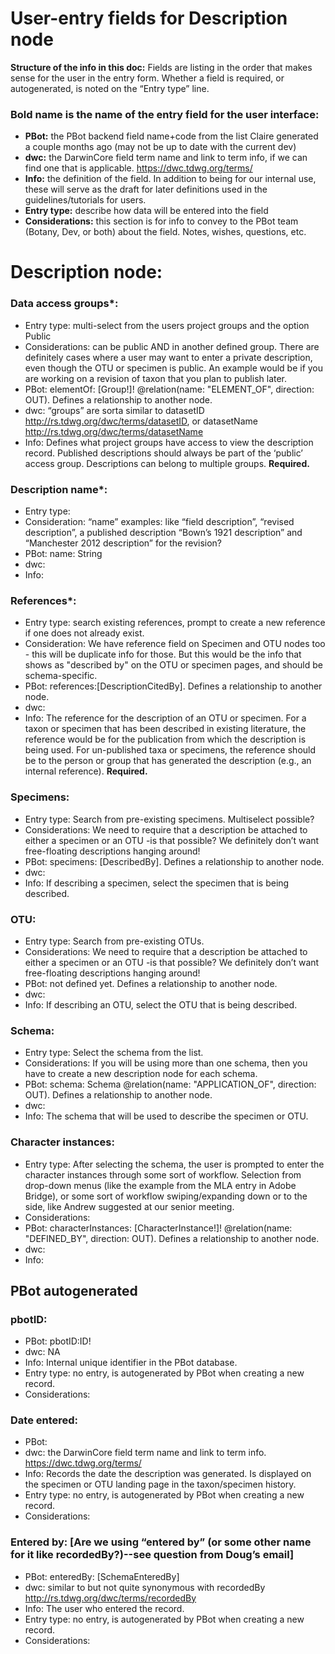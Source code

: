 # User-entry fields for Description node

**Structure of the info in this doc:** Fields are listing in the order that makes sense for the user in the entry form. Whether a field is required, or autogenerated, is noted on the “Entry type” line.

### Bold name is the name of the entry field for the user interface: 
* **PBot:** the PBot backend field name+code from the list Claire generated a couple months ago (may not be up to date with the current dev)
* **dwc:** the DarwinCore field term name and link to term info, if we can find one that is applicable. https://dwc.tdwg.org/terms/ 
* **Info:** the definition of the field. In addition to being for our internal use, these will serve as the draft for later definitions used in the guidelines/tutorials for users. 
* **Entry type:** describe how data will be entered into the field
* **Considerations:** this section is for info to convey to the PBot team (Botany, Dev, or both) about the field. Notes, wishes, questions, etc. 



# Description node:

### Data access groups*:
* Entry type: multi-select from the users project groups and the option Public
* Considerations: can be public AND in another defined group. There are definitely cases where a user may want to enter a private description, even though the OTU or specimen is public. An example would be if you are working on a revision of taxon that you plan to publish later. 
* PBot: elementOf: [Group!]! @relation(name: "ELEMENT_OF", direction: OUT). Defines a relationship to another node.
* dwc:  “groups” are sorta similar to datasetID http://rs.tdwg.org/dwc/terms/datasetID, or datasetName http://rs.tdwg.org/dwc/terms/datasetName
* Info: Defines what project groups have access to view the description record. Published descriptions should always be part of the ‘public’ access group. Descriptions can belong to multiple groups. **Required.**

### Description name*: 
* Entry type: 
* Consideration: “name” examples: like “field description”, “revised description”, a published description “Bown’s 1921 description” and “Manchester 2012 description” for the revision? 
* PBot: name: String 
* dwc: 
* Info: 

### References*:
* Entry type: search existing references, prompt to create a new reference if one does not already exist. 
* Consideration: We have reference field on Specimen and OTU nodes too - this will be duplicate info for those. But this would be the info that shows as "described by" on the OTU or specimen pages, and should be schema-specific.
* PBot: references:[DescriptionCitedBy]. Defines a relationship to another node.
* dwc:  
* Info: The reference for the description of an OTU or specimen. For a taxon or specimen that has been described in existing literature, the reference would be for the publication from which the description is being used. For un-published taxa or specimens, the reference should be to the person or group that has generated the description (e.g., an internal reference). **Required.**

### Specimens:
* Entry type: Search from pre-existing specimens. Multiselect possible?
* Considerations: We need to require that a description be attached to either a specimen or an OTU -is that possible? We definitely don’t want free-floating descriptions hanging around! 
* PBot: specimens: [DescribedBy]. Defines a relationship to another node.
* dwc: 
* Info: If describing a specimen, select the specimen that is being described.

### OTU:
* Entry type: Search from pre-existing OTUs.
* Considerations: We need to require that a description be attached to either a specimen or an OTU -is that possible? We definitely don’t want free-floating descriptions hanging around! 
* PBot: not defined yet. Defines a relationship to another node.
* dwc: 
* Info: If describing an OTU, select the OTU that is being described. 

### Schema:
* Entry type: Select the schema from the list. 
* Considerations: If you will be using more than one schema, then you have to create a new description node for each schema. 
* PBot: schema: Schema @relation(name: "APPLICATION_OF", direction: OUT). Defines a relationship to another node.
* dwc: 
* Info: The schema that will be used to describe the specimen or OTU. 

### Character instances:
* Entry type: After selecting the schema, the user is prompted to enter the character instances through some sort of workflow. Selection from drop-down menus (like the example from the MLA entry in Adobe Bridge), or some sort of workflow swiping/expanding down or to the side, like Andrew suggested at our senior meeting. 
* Considerations:  
* PBot: characterInstances: [CharacterInstance!]! @relation(name: "DEFINED_BY", direction: OUT). Defines a relationship to another node.
* dwc: 
* Info: 

## PBot autogenerated

### pbotID:
* PBot: pbotID:ID!
* dwc:  NA
* Info: Internal unique identifier in the PBot database. 
* Entry type: no entry, is autogenerated by PBot when creating a new record.
* Considerations: 

### Date entered: 
* PBot: 
* dwc: the DarwinCore field term name and link to term info. https://dwc.tdwg.org/terms/ 
* Info: Records the date the description was generated. Is displayed on the specimen or OTU landing page in the taxon/specimen history. 
* Entry type: no entry, is autogenerated by PBot when creating a new record.
* Considerations: 

### Entered by:  [Are we using “entered by” (or some other name for it like recordedBy?)--see question from Doug’s email]
* PBot: enteredBy: [SchemaEnteredBy]
* dwc: similar to but not quite synonymous with recordedBy http://rs.tdwg.org/dwc/terms/recordedBy
* Info: The user who entered the record.
* Entry type: no entry, is autogenerated by PBot when creating a new record.
* Considerations:
